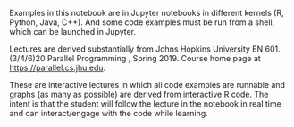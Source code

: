 Examples in this notebook are in Jupyter notebooks in different kernels (R, Python, Java, C++).  And some code examples must be run from a shell, which can be launched in Jupyter.

Lectures are derived substantially from Johns Hopkins University EN 601.(3/4/6)20 Parallel Programming , Spring 2019.  Course home page at https://parallel.cs.jhu.edu.

These are interactive lectures in which all code examples are runnable and graphs (as many as possible) are derived from interactive R code.  The intent is that the student will follow the lecture in the notebook in real time and can interact/engage with the code while learning.